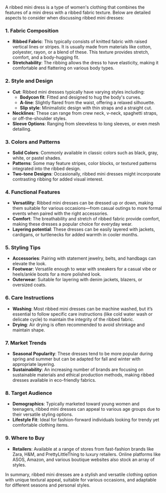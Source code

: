 A ribbed mini dress is a type of women's clothing that combines the features of a mini dress with a ribbed fabric texture. Below are detailed aspects to consider when discussing ribbed mini dresses:

### 1. **Fabric Composition**
   - **Ribbed Fabric**: This typically consists of knitted fabric with raised vertical lines or stripes. It is usually made from materials like cotton, polyester, rayon, or a blend of these. This texture provides stretch, comfort, and a body-hugging fit.
   - **Stretchability**: The ribbing allows the dress to have elasticity, making it comfortable and flattering on various body types.

### 2. **Style and Design**
   - **Cut**: Ribbed mini dresses typically have varying styles including:
     - **Bodycon fit**: Fitted and designed to hug the body's curves.
     - **A-line**: Slightly flared from the waist, offering a relaxed silhouette.
     - **Slip style**: Minimalistic design with thin straps and a straight cut.
   - **Necklines**: These can range from crew neck, v-neck, spaghetti straps, or off-the-shoulder styles.
   - **Sleeve Options**: Ranging from sleeveless to long sleeves, or even mesh detailing.

### 3. **Colors and Patterns**
   - **Solid Colors**: Commonly available in classic colors such as black, gray, white, or pastel shades.
   - **Patterns**: Some may feature stripes, color blocks, or textured patterns integrated into the ribbed design.
   - **Two-tone Designs**: Occasionally, ribbed mini dresses might incorporate contrasting ribbing for added visual interest.

### 4. **Functional Features**
   - **Versatility**: Ribbed mini dresses can be dressed up or down, making them suitable for various occasions—from casual outings to more formal events when paired with the right accessories.
   - **Comfort**: The breathability and stretch of ribbed fabric provide comfort, making these dresses a popular choice for everyday wear.
   - **Layering potential**: These dresses can be easily layered with jackets, cardigans, or turtlenecks for added warmth in cooler months.

### 5. **Styling Tips**
   - **Accessories**: Pairing with statement jewelry, belts, and handbags can elevate the look.
   - **Footwear**: Versatile enough to wear with sneakers for a casual vibe or heels/ankle boots for a more polished look.
   - **Outerwear**: Suitable for layering with denim jackets, blazers, or oversized coats.

### 6. **Care Instructions**
   - **Washing**: Most ribbed mini dresses can be machine washed, but it’s essential to follow specific care instructions (like cold water wash or delicate cycle) to maintain the integrity of the ribbed fabric.
   - **Drying**: Air drying is often recommended to avoid shrinkage and maintain shape.

### 7. **Market Trends**
   - **Seasonal Popularity**: These dresses tend to be more popular during spring and summer but can be adapted for fall and winter with appropriate layering.
   - **Sustainability**: An increasing number of brands are focusing on sustainable materials and ethical production methods, making ribbed dresses available in eco-friendly fabrics.

### 8. **Target Audience**
   - **Demographics**: Typically marketed toward young women and teenagers, ribbed mini dresses can appeal to various age groups due to their versatile styling options.
   - **Lifestyle Fit**: Ideal for fashion-forward individuals looking for trendy yet comfortable clothing items.

### 9. **Where to Buy**
   - **Retailers**: Available at a range of stores from fast-fashion brands like Zara, H&M, and PrettyLittleThing to luxury retailers. Online platforms like ASOS, Amazon, and various boutique websites also stock an array of styles.

In summary, ribbed mini dresses are a stylish and versatile clothing option with unique textural appeal, suitable for various occasions, and adaptable for different seasons and personal styles.